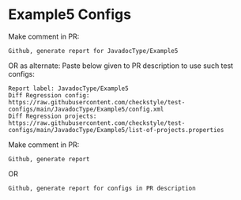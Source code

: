 # Example5 Configs
Make comment in PR:
```
Github, generate report for JavadocType/Example5
```
OR as alternate:
Paste below given to PR description to use such test configs:
```
Report label: JavadocType/Example5
Diff Regression config: https://raw.githubusercontent.com/checkstyle/test-configs/main/JavadocType/Example5/config.xml
Diff Regression projects: https://raw.githubusercontent.com/checkstyle/test-configs/main/JavadocType/Example5/list-of-projects.properties
```
Make comment in PR:
```
Github, generate report
```
OR
```
Github, generate report for configs in PR description
```
